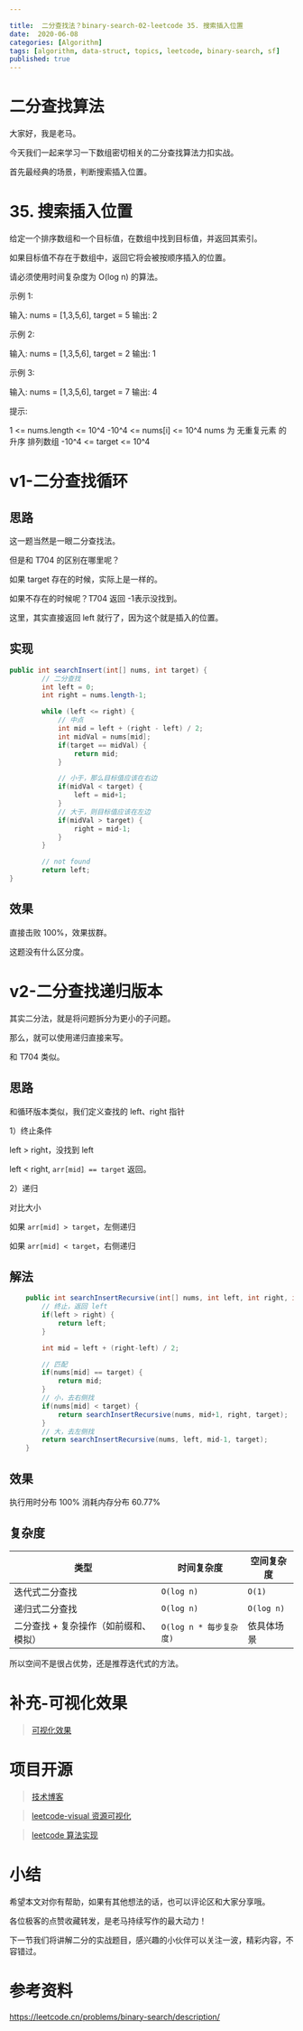 ```yaml
---

title:  二分查找法？binary-search-02-leetcode 35. 搜索插入位置
date:  2020-06-08
categories: [Algorithm]
tags: [algorithm, data-struct, topics, leetcode, binary-search, sf]
published: true
---
```



# 二分查找算法

大家好，我是老马。

今天我们一起来学习一下数组密切相关的二分查找算法力扣实战。

首先最经典的场景，判断搜索插入位置。

# 35. 搜索插入位置

给定一个排序数组和一个目标值，在数组中找到目标值，并返回其索引。

如果目标值不存在于数组中，返回它将会被按顺序插入的位置。

请必须使用时间复杂度为 O(log n) 的算法。

示例 1:

输入: nums = [1,3,5,6], target = 5
输出: 2

示例 2:

输入: nums = [1,3,5,6], target = 2
输出: 1

示例 3:

输入: nums = [1,3,5,6], target = 7
输出: 4
 

提示:

1 <= nums.length <= 10^4
-10^4 <= nums[i] <= 10^4
nums 为 无重复元素 的 升序 排列数组
-10^4 <= target <= 10^4

# v1-二分查找循环

## 思路

这一题当然是一眼二分查找法。

但是和 T704 的区别在哪里呢？

如果 target 存在的时候，实际上是一样的。

如果不存在的时候呢？T704 返回 -1表示没找到。

这里，其实直接返回 left 就行了，因为这个就是插入的位置。

## 实现

```java
public int searchInsert(int[] nums, int target) {
        // 二分查找
        int left = 0;
        int right = nums.length-1;

        while (left <= right) {
            // 中点
            int mid = left + (right - left) / 2;
            int midVal = nums[mid];
            if(target == midVal) {
                return mid;
            }

            // 小于，那么目标值应该在右边
            if(midVal < target) {
                left = mid+1;
            }
            // 大于，则目标值应该在左边
            if(midVal > target) {
                right = mid-1;
            }
        }

        // not found
        return left;
}
```

## 效果

直接击败 100%，效果拔群。

这题没有什么区分度。

# v2-二分查找递归版本

其实二分法，就是将问题拆分为更小的子问题。

那么，就可以使用递归直接来写。

和 T704 类似。

## 思路

和循环版本类似，我们定义查找的 left、right 指针

1）终止条件

left > right，没找到 left

left < right, `arr[mid] == target` 返回。

2）递归

对比大小

如果 `arr[mid] > target`，左侧递归 

如果 `arr[mid] < target`，右侧递归 


## 解法

```java
    public int searchInsertRecursive(int[] nums, int left, int right, int target) {
        // 终止，返回 left
        if(left > right) {
            return left;
        }

        int mid = left + (right-left) / 2;

        // 匹配
        if(nums[mid] == target) {
            return mid;
        }
        // 小，去右侧找
        if(nums[mid] < target) {
            return searchInsertRecursive(nums, mid+1, right, target);
        }
        // 大，去左侧找
        return searchInsertRecursive(nums, left, mid-1, target);
    }
```

## 效果

执行用时分布 100%
消耗内存分布 60.77%

## 复杂度

| 类型                   | 时间复杂度              | 空间复杂度      |
| -------------------- | ------------------ | ---------- |
| 迭代式二分查找              | `O(log n)`         | `O(1)`     |
| 递归式二分查找              | `O(log n)`         | `O(log n)` |
| 二分查找 + 复杂操作（如前缀和、模拟） | `O(log n * 每步复杂度)` | 依具体场景      |

所以空间不是很占优势，还是推荐迭代式的方法。

# 补充-可视化效果

> [可视化效果](https://houbb.github.io/leetcode-notes/leetcode/visible/T035-binary-search-basic.html)

# 项目开源

> [技术博客](https://houbb.github.io/)

> [leetcode-visual 资源可视化](https://houbb.github.io/leetcode-notes/leetcode/visible/index.html)

> [leetcode 算法实现](https://github.com/houbb/leetcode)

# 小结

希望本文对你有帮助，如果有其他想法的话，也可以评论区和大家分享哦。

各位极客的点赞收藏转发，是老马持续写作的最大动力！

下一节我们将讲解二分的实战题目，感兴趣的小伙伴可以关注一波，精彩内容，不容错过。

# 参考资料

https://leetcode.cn/problems/binary-search/description/


